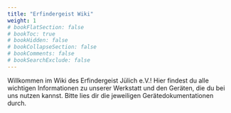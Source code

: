 ```yaml
---
title: "Erfindergeist Wiki"
weight: 1
# bookFlatSection: false
# bookToc: true
# bookHidden: false
# bookCollapseSection: false
# bookComments: false
# bookSearchExclude: false
---
```


Willkommen im Wiki des Erfindergeist Jülich e.V.!
Hier findest du alle wichtigen Informationen zu unserer Werkstatt und den Geräten, die du bei uns nutzen kannst.
Bitte lies dir die jeweiligen Gerätedokumentationen durch.
